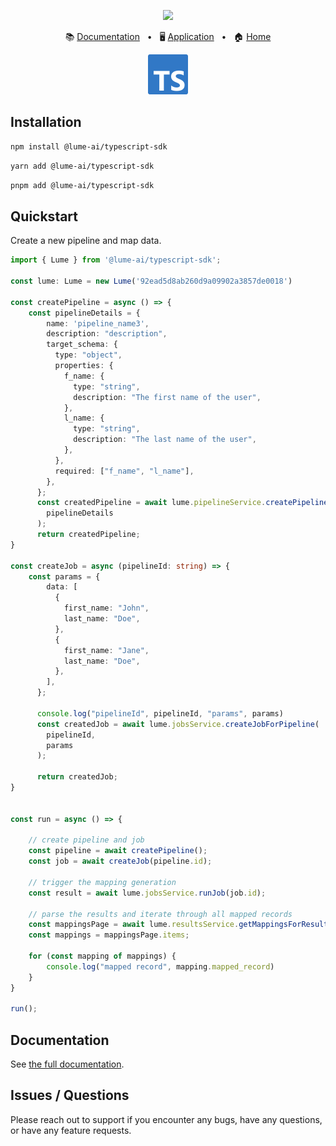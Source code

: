 <p align="center">
  <img src="https://app.lume.ai/assets/logo-256.png" width="300px">
</p>
<p align="center">
  📚
  <a href="https://docs.lume.ai/">Documentation</a>
  &nbsp;
  •
  &nbsp;
  🖥️
  <a href="https://app.lume.ai/">Application</a>
  &nbsp;
  •
  &nbsp;
  🏠
  <a href="https://www.lume.ai/">Home</a>
</p>
<p align="center">
  <img src="assets/ts-logo-128.png" width="64px">
</p>

## Installation

```bash
npm install @lume-ai/typescript-sdk
```

```bash
yarn add @lume-ai/typescript-sdk
```

```bash
pnpm add @lume-ai/typescript-sdk
```

## Quickstart

Create a new pipeline and map data.

```ts
import { Lume } from '@lume-ai/typescript-sdk';

const lume: Lume = new Lume('92ead5d8ab260d9a09902a3857de0018')

const createPipeline = async () => {
    const pipelineDetails = {
        name: 'pipeline_name3',
        description: "description",
        target_schema: {
          type: "object",
          properties: {
            f_name: {
              type: "string",
              description: "The first name of the user",
            },
            l_name: {
              type: "string",
              description: "The last name of the user",
            },
          },
          required: ["f_name", "l_name"],
        },
      };
      const createdPipeline = await lume.pipelineService.createPipeline(
        pipelineDetails
      );
      return createdPipeline;
}

const createJob = async (pipelineId: string) => {
    const params = {
        data: [
          {
            first_name: "John",
            last_name: "Doe",
          },
          {
            first_name: "Jane",
            last_name: "Doe",
          },
        ],
      };

      console.log("pipelineId", pipelineId, "params", params)
      const createdJob = await lume.jobsService.createJobForPipeline(
        pipelineId,
        params
      );

      return createdJob;
}


const run = async () => {
    
    // create pipeline and job
    const pipeline = await createPipeline();
    const job = await createJob(pipeline.id);

    // trigger the mapping generation
    const result = await lume.jobsService.runJob(job.id);

    // parse the results and iterate through all mapped records
    const mappingsPage = await lume.resultsService.getMappingsForResult(result.id); 
    const mappings = mappingsPage.items;

    for (const mapping of mappings) {
        console.log("mapped record", mapping.mapped_record)
    }
}

run();
```

## Documentation

See [the full documentation](https://docs.lume.ai/pages/libraries/typescript/introduction).

## Issues / Questions

Please reach out to support if you encounter any bugs, have any questions, or have any feature requests.
